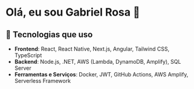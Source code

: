 # Olá, eu sou Gabriel Rosa 👋



## 🚀 Tecnologias que uso

- **Frontend**: React, React Native, Next.js, Angular, Tailwind CSS, TypeScript
- **Backend**: Node.js, .NET, AWS (Lambda, DynamoDB, Amplify), SQL Server
- **Ferramentas e Serviços**: Docker, JWT, GitHub Actions, AWS Amplify, Serverless Framework